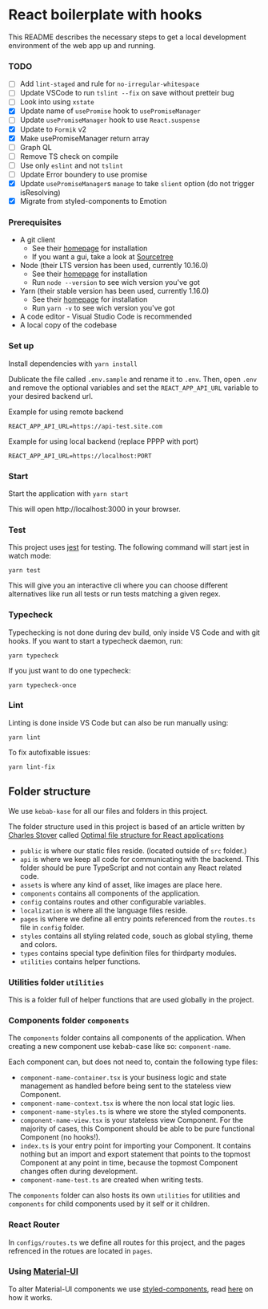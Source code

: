 # React boilerplate with hooks

This README describes the necessary steps to get a local development environment of the web app up and running.

### TODO

- [ ] Add `lint-staged` and rule for `no-irregular-whitespace`
- [ ] Update VSCode to run `tslint --fix` on save without pretteir bug
- [ ] Look into using `xstate`
- [x] Update name of `usePromise` hook to `usePromiseManager`
- [ ] Update `usePromiseManager` hook to use `React.suspense`
- [x] Update to `Formik` v2
- [x] Make usePromiseManager return array
- [ ] Graph QL
- [ ] Remove TS check on compile
- [ ] Use only `eslint` and not `tslint`
- [ ] Update Error boundery to use promise
- [x] Update `usePromiseManager`s `manage` to take `slient` option (do not trigger isResolving)
- [x] Migrate from styled-components to Emotion

### Prerequisites

- A git client
  - See their [homepage](https://git-scm.com) for installation
  - If you want a gui, take a look at [Sourcetree](https://www.sourcetreeapp.com/)
- Node (their LTS version has been used, currently 10.16.0)
  - See their [homepage](https://nodejs.org) for installation
  - Run `node --version` to see wich version you've got
- Yarn (their stable version has been used, currently 1.16.0)
  - See their [homepage](https://yarnpkg.com/en) for installation
  - Run `yarn -v` to see wich version you've got
- A code editor - Visual Studio Code is recommended
- A local copy of the codebase

### Set up

Install dependencies with `yarn install`

Dublicate the file called `.env.sample` and rename it to `.env`. Then, open `.env` and remove the optional variables and set the `REACT_APP_API_URL` variable to your desired backend url.

Example for using remote backend

```
REACT_APP_API_URL=https://api-test.site.com
```

Example for using local backend (replace PPPP with port)

```
REACT_APP_API_URL=https://localhost:PORT
```

### Start

Start the application with `yarn start`

This will open http://localhost:3000 in your browser.

### Test

This project uses [jest](https://jestjs.io) for testing.
The following command will start jest in watch mode:

```
yarn test
```

This will give you an interactive cli where you can choose different alternatives like run all tests or run tests matching a given regex.

### Typecheck

Typechecking is not done during dev build, only inside VS Code and with git hooks.
If you want to start a typecheck daemon, run:

```
yarn typecheck
```

If you just want to do one typecheck:

```
yarn typecheck-once
```

### Lint

Linting is done inside VS Code but can also be run manually using:

```
yarn lint
```

To fix autofixable issues:

```
yarn lint-fix
```

## Folder structure

We use `kebab-kase` for all our files and folders in this project.

The folder structure used in this project is based of an article written by [Charles Stover](https://medium.com/@Charles_Stover) called [Optimal file structure for React applications](https://medium.com/@Charles_Stover/optimal-file-structure-for-react-applications-f3e35ad0a145)

- `public` is where our static files reside. (located outside of `src` folder.)
- `api` is where we keep all code for communicating with the backend. This folder should be pure TypeScript and not contain any React related code.
- `assets` is where any kind of asset, like images are place here.
- `components` contains all components of the application.
- `config` contains routes and other configurable variables.
- `localization` is where all the language files reside.
- `pages` is where we define all entry points referenced from the `routes.ts` file in `config` folder.
- `styles` contains all styling related code, souch as global styling, theme and colors.
- `types` contains special type definition files for thirdparty modules.
- `utilities` contains helper functions.

### Utilities folder `utilities`

This is a folder full of helper functions that are used globally in the project.

### Components folder `components`

The `components` folder contains all components of the application. When creating a new component use kebab-case like so: `component-name`.

Each component can, but does not need to, contain the following type files:

- `component-name-container.tsx` is your business logic and state management as handled before being sent to the stateless view Component.
- `component-name-context.tsx` is where the non local stat logic lies.
- `component-name-styles.ts` is where we store the styled components.
- `component-name-view.tsx` is your stateless view Component. For the majority of cases, this Component should be able to be pure functional Component (no hooks!).
- `index.ts` is your entry point for importing your Component. It contains nothing but an import and export statement that points to the topmost Component at any point in time, because the topmost Component changes often during development.
- `component-name-test.ts` are created when writing tests.

The `components` folder can also hosts its own `utilities` for utilities and `components` for child components used by it self or it children.

### React Router

In `configs/routes.ts` we define all routes for this project, and the pages refrenced in the rotues are located in `pages`.

### Using [Material-UI](https://github.com/mui-org/material-ui)

To alter Material-UI components we use [styled-components](https://github.com/styled-components/styled-components), read [here](https://material-ui.com/guides/interoperability/#styled-components) on how it works.
